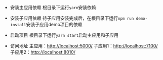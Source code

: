 

- 安装主应用依赖
根目录下运行`yarn`安装依赖

- 安装子应用依赖
待子应用安装完成后，在根目录下运行`npm run demo-install`安装子应用demo项目的依赖

- 启动项目
根目录下运行`yarn start`启动主应用和子应用

- 访问地址
主应用：[http://localhost:5000/](http://localhost:5000/)
子应用1：[http://localhost:7100/](http://localhost:7100/)
子应用2：[http://localhost:8010/](http://localhost:8010/)
